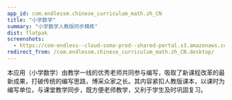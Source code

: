 ```yaml
---
app_id: com.endlessm.chinese_curriculum_math.zh_CN
title: "小学数学"
summary: "小学数学人教版同步精练"
dist: flatpak
screenshots:
  - https://com-endless--cloud-soma-prod--shared-portal.s3.amazonaws.com/apps.357.screenshots.f92a0ebd-8498-4eae-8de9-4aeec7e28195_202001212023161717.png
redirect_from: /com.endlessm.chinese_curriculum_math.zh_CN.desktop/
---
```


<p>本应用（小学数学）由教学一线的优秀老师共同参与编写，吸取了新课程改革的最新成果，打破传统的编写思路，博采众家之长。其内容紧扣人教版课本，以课时为编写单位，与课堂教学同步，既方便老师教学，又利于学生及时巩固复习。</p>